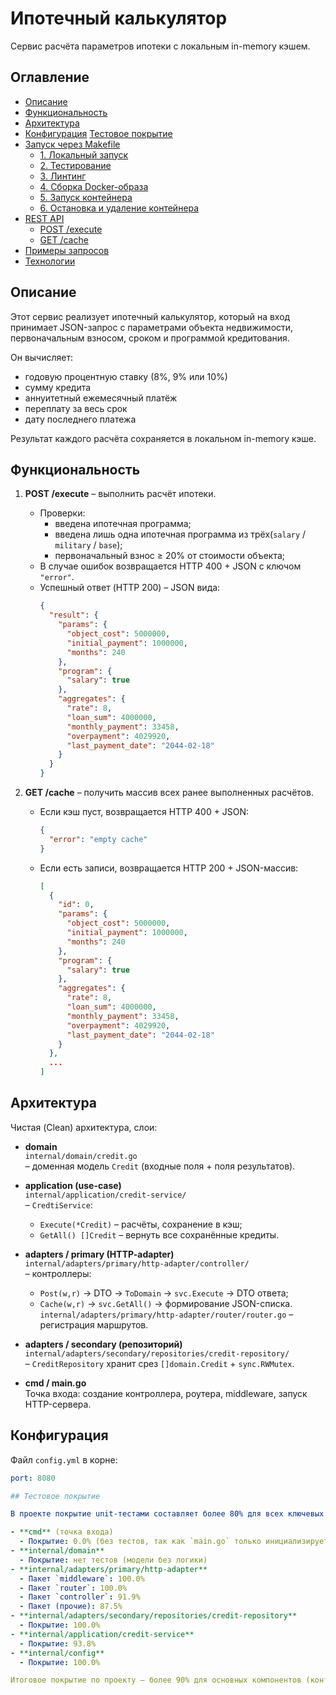 # Ипотечный калькулятор

Сервис расчёта параметров ипотеки с локальным in-memory кэшем.

## Оглавление

- [Описание](#описание)  
- [Функциональность](#функциональность)  
- [Архитектура](#архитектура)  
- [Конфигурация](#конфигурация)
  [Тестовое покрытие](тестовое-покрытие)   
- [Запуск через Makefile](#запуск-через-makefile)  
  - [1. Локальный запуск](#1-локальный-запуск)  
  - [2. Тестирование](#2-тестирование)  
  - [3. Линтинг](#3-линтинг)  
  - [4. Сборка Docker-образа](#4-сборка-docker-образа)  
  - [5. Запуск контейнера](#5-запуск-контейнера)  
  - [6. Остановка и удаление контейнера](#6-остановка-и-удаление-контейнера)  
- [REST API](#rest-api)  
  - [POST /execute](#post-execute)  
  - [GET /cache](#get-cache)  
- [Примеры запросов](#примеры-запросов)  
- [Технологии](#технологии)  

## Описание

Этот сервис реализует ипотечный калькулятор, который на вход принимает JSON-запрос с параметрами объекта недвижимости, первоначальным взносом, сроком и программой кредитования.  

Он вычисляет:
- годовую процентную ставку (8%, 9% или 10%)  
- сумму кредита  
- аннуитетный ежемесячный платёж 
- переплату за весь срок  
- дату последнего платежа  

Результат каждого расчёта сохраняется в локальном in-memory кэше.

## Функциональность

1. **POST /execute** – выполнить расчёт ипотеки.  
   - Проверки:
     - введена ипотечная программа;  
     - введена лишь одна ипотечная программа из трёх(`salary` / `military` / `base`);
     - первоначальный взнос ≥ 20% от стоимости объекта;
   - В случае ошибок возвращается HTTP 400 + JSON с ключом `"error"`.  
   - Успешный ответ (HTTP 200) – JSON вида:
     ```json
     {
       "result": {
         "params": {
           "object_cost": 5000000,
           "initial_payment": 1000000,
           "months": 240
         },
         "program": {
           "salary": true
         },
         "aggregates": {
           "rate": 8,
           "loan_sum": 4000000,
           "monthly_payment": 33458,
           "overpayment": 4029920,
           "last_payment_date": "2044-02-18"
         }
       }
     }
     ```

2. **GET /cache** – получить массив всех ранее выполненных расчётов.  
   - Если кэш пуст, возвращается HTTP 400 + JSON:
     ```json
     {
       "error": "empty cache"
     }
     ```
   - Если есть записи, возвращается HTTP 200 + JSON-массив:  
     ```json
     [
       {
         "id": 0,
         "params": {
           "object_cost": 5000000,
           "initial_payment": 1000000,
           "months": 240
         },
         "program": {
           "salary": true
         },
         "aggregates": {
           "rate": 8,
           "loan_sum": 4000000,
           "monthly_payment": 33458,
           "overpayment": 4029920,
           "last_payment_date": "2044-02-18"
         }
       },
       ...
     ]
     ```

## Архитектура

Чистая (Clean) архитектура, слои:

- **domain**  
  `internal/domain/credit.go`  
  – доменная модель `Credit` (входные поля + поля результатов).

- **application (use-case)**  
  `internal/application/credit-service/`  
  – `CredtiService`:
  - `Execute(*Credit)` – расчёты, сохранение в кэш;
  - `GetAll() []Credit` – вернуть все сохранённые кредиты.

- **adapters / primary (HTTP-adapter)**  
  `internal/adapters/primary/http-adapter/controller/`  
  – контроллеры:
  
  - `Post(w,r)` → DTO → `ToDomain` → `svc.Execute` → DTO ответа;
  - `Cache(w,r)` → `svc.GetAll()` → формирование JSON-списка.  
  `internal/adapters/primary/http-adapter/router/router.go` – регистрация маршрутов.

- **adapters / secondary (репозиторий)**  
  `internal/adapters/secondary/repositories/credit-repository/`  
  – `СreditRepository` хранит срез `[]domain.Credit` + `sync.RWMutex`.

- **cmd / main.go**  
  Точка входа: создание контроллера, роутера, middleware, запуск HTTP-сервера.

## Конфигурация

Файл `config.yml` в корне:

```yaml
port: 8080

## Тестовое покрытие

В проекте покрытие unit-тестами составляет более 80% для всех ключевых частей. Ниже приведены результаты `go test -cover` по пакетам:

- **cmd** (точка входа)  
  - Покрытие: 0.0% (без тестов, так как `main.go` только инициализирует приложение)  
- **internal/domain**  
  - Покрытие: нет тестов (модели без логики)  
- **internal/adapters/primary/http-adapter**  
  - Пакет `middleware`: 100.0%  
  - Пакет `router`: 100.0%  
  - Пакет `controller`: 91.9%  
  - Пакет (прочие): 87.5%  
- **internal/adapters/secondary/repositories/credit-repository**  
  - Покрытие: 100.0%  
- **internal/application/credit-service**  
  - Покрытие: 93.8%  
- **internal/config**  
  - Покрытие: 100.0%  

Итоговое покрытие по проекту — более 90% для основных компонентов (контроллеры, middleware, роутер, репозиторий, сервис, конфиг).




